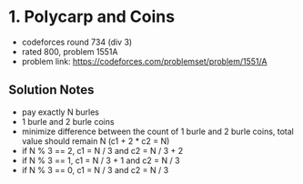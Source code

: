 # 1. Polycarp and Coins

* codeforces round 734 (div 3)
* rated 800, problem 1551A
* problem link: https://codeforces.com/problemset/problem/1551/A

## Solution Notes

* pay exactly N burles
* 1 burle and 2 burle coins
* minimize difference between the count of 1 burle and 2 burle coins, total value should remain N (c1 + 2 * c2 = N)
* if N % 3 == 2, c1 = N / 3 and c2 = N / 3 + 2
* if N % 3 == 1, c1 = N / 3 + 1 and c2 = N / 3
* if N % 3 == 0, c1 = N / 3 and c2 = N / 3